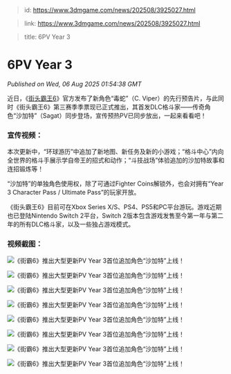 > id: https://www.3dmgame.com/news/202508/3925027.html

> link: https://www.3dmgame.com/news/202508/3925027.html

> title: 6PV Year 3

# 6PV Year 3
_Published on Wed, 06 Aug 2025 01:54:38 GMT_

近日，《[街头霸王6](https://www.3dmgame.com/games/sf6/)》官方发布了新角色“毒蛇”（C. Viper）的先行预告片，与此同时《街头霸王6》第三赛季季票现已正式推出，其首发DLC格斗家——传奇角色“沙加特”（Sagat）同步登场，宣传预热PV已同步放出，一起来看看吧！

### 宣传视频：

本次更新中，“环球游历”中追加了新地图、新任务及新的小游戏；“格斗中心”内向全世界的格斗手展示学自帝王的招式和动作；“斗技战场”体验追加的沙加特故事和连招锻炼等！

“沙加特”的单独角色使用权，除了可通过Fighter Coins解锁外，也会对拥有“Year 3 Character Pass / Ultimate Pass”的玩家开放。

《街头霸王6》目前可在Xbox Series X/S、PS4、PS5和PC平台游玩。游戏近期也已登陆Nintendo Switch 2平台，Switch 2版本包含游戏发售至今第一年与第二年的所有DLC格斗家，以及一些独占游戏模式。

### 视频截图：

![《街霸6》推出大型更新PV Year 3首位追加角色“沙加特”上线！](https://img.3dmgame.com/uploads/images/news/20250806/1754445177_252337_jpg_r.jpg)

![《街霸6》推出大型更新PV Year 3首位追加角色“沙加特”上线！](https://img.3dmgame.com/uploads/images/news/20250806/1754445177_940030_jpg_r.jpg)

![《街霸6》推出大型更新PV Year 3首位追加角色“沙加特”上线！](https://img.3dmgame.com/uploads/images/news/20250806/1754445177_408825_jpg_r.jpg)

![《街霸6》推出大型更新PV Year 3首位追加角色“沙加特”上线！](https://img.3dmgame.com/uploads/images/news/20250806/1754445177_237540_jpg_r.jpg)

![《街霸6》推出大型更新PV Year 3首位追加角色“沙加特”上线！](https://img.3dmgame.com/uploads/images/news/20250806/1754445178_293054_jpg_r.jpg)

![《街霸6》推出大型更新PV Year 3首位追加角色“沙加特”上线！](https://img.3dmgame.com/uploads/images/news/20250806/1754445178_773565_jpg_r.jpg)

![《街霸6》推出大型更新PV Year 3首位追加角色“沙加特”上线！](https://img.3dmgame.com/uploads/images/news/20250806/1754445178_663694_jpg_r.jpg)

![《街霸6》推出大型更新PV Year 3首位追加角色“沙加特”上线！](https://img.3dmgame.com/uploads/images/news/20250806/1754445178_976109_jpg_r.jpg)
